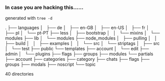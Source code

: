 ### In case you are hacking this......

generated with `tree -d`

.
├── languages
│   ├── de
│   ├── en-GB
│   ├── en-US
│   ├── fr
│   ├── pl
│   └── pt-PT
├── less
│   ├── bootstrap
│   │   └── mixins
│   └── modules
├── lib
│   └── modules
├── node_modules
│   ├── pulling
│   │   ├── build
│   │   ├── examples
│   │   └── src
│   └── striptags
│       ├── src
│       └── test
├── public
└── templates
    ├── account
    │   └── edit
    ├── admin
    │   └── plugins
    ├── flags
    ├── groups
    ├── modules
    └── partials
        ├── account
        ├── categories
        ├── category
        ├── chats
        ├── flags
        ├── groups
        ├── modals
        ├── noscript
        └── topic

40 directories
